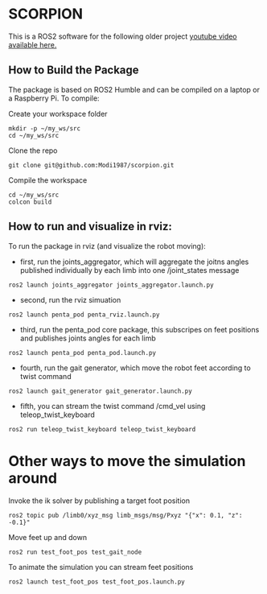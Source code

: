 # SCORPION

This is a ROS2 software for the following older project [youtube video available here.](https://youtu.be/kcvJR5mcb1o?si=lxt_06UO4189CPcX)


## How to Build the Package

The package is based on ROS2 Humble and can be compiled on a laptop or a Raspberry Pi. To compile:

Create your workspace folder

```
mkdir -p ~/my_ws/src
cd ~/my_ws/src
```

Clone the repo

```
git clone git@github.com:Modi1987/scorpion.git
```

Compile the workspace

```
cd ~/my_ws/src
colcon build
```


## How to run and visualize in rviz:

To run the package in rviz (and visualize the robot moving):

- first, run the joints_aggregator, which will aggregate the joitns angles published individually by each limb into one /joint_states message

```
ros2 launch joints_aggregator joints_aggregator.launch.py 
```

- second, run the rviz simuation

```
ros2 launch penta_pod penta_rviz.launch.py
```

- third, run the penta_pod core package, this subscripes on feet positions and publishes joints angles for each limb

```
ros2 launch penta_pod penta_pod.launch.py
```

- fourth, run the gait generator, which move the robot feet according to twist command

```
ros2 launch gait_generator gait_generator.launch.py
```

- fifth, you can stream the twist command /cmd_vel using teleop_twist_keyboard

```
ros2 run teleop_twist_keyboard teleop_twist_keyboard
```


# Other ways to move the simulation around

Invoke the ik solver by publishing a target foot position

```
ros2 topic pub /limb0/xyz_msg limb_msgs/msg/Pxyz "{"x": 0.1, "z": -0.1}"
```

Move feet up and down

```
ros2 run test_foot_pos test_gait_node
```

To animate the simulation you can stream feet positions

```
ros2 launch test_foot_pos test_foot_pos.launch.py
```
